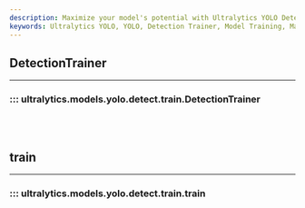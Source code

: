 ```yaml
---
description: Maximize your model's potential with Ultralytics YOLO Detection Trainer. Learn advanced techniques, tips, and tricks for training.
keywords: Ultralytics YOLO, YOLO, Detection Trainer, Model Training, Machine Learning, Deep Learning, Computer Vision
---
```


## DetectionTrainer
---
### ::: ultralytics.models.yolo.detect.train.DetectionTrainer
<br><br>

## train
---
### ::: ultralytics.models.yolo.detect.train.train
<br><br>
